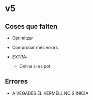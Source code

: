 # v5
## Coses que falten

- Optimitzar

- Comprobar més errors

- *EXTRA:* 
    
    - Online si es pot

## Errores

- A VEGADES EL VERMELL NO S'INICIA




